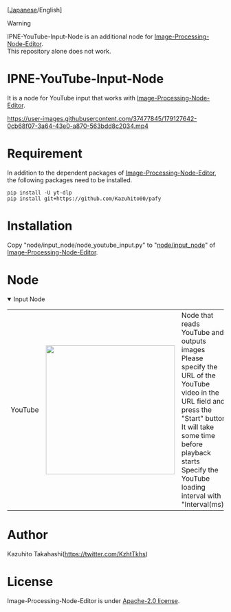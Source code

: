 [[Japanese](https://github.com/Kazuhito00/IPNE-YouTube-Input-Node)/English] 

> [!WARNING]
> IPNE-YouTube-Input-Node is an additional node for [Image-Processing-Node-Editor](https://github.com/Kazuhito00/Image-Processing-Node-Editor). <br>
> This repository alone does not work.

# IPNE-YouTube-Input-Node
It is a node for YouTube input that works with [Image-Processing-Node-Editor](https://github.com/Kazuhito00/Image-Processing-Node-Editor).

https://user-images.githubusercontent.com/37477845/179127642-0cb68f07-3a64-43e0-a870-563bdd8c2034.mp4

# Requirement
In addition to the dependent packages of [Image-Processing-Node-Editor](https://github.com/Kazuhito00/Image-Processing-Node-Editor), the following packages need to be installed.
```
pip install -U yt-dlp
pip install git+https://github.com/Kazuhito00/pafy
```

# Installation
Copy "node/input_node/node_youtube_input.py" to "[node/input_node](https://github.com/Kazuhito00/Image-Processing-Node-Editor/tree/main/node/input_node)" of [Image-Processing-Node-Editor](https://github.com/Kazuhito00/Image-Processing-Node-Editor).

# Node
<details open>
<summary>Input Node</summary>

<table>
    <tr>
        <td width="200">
            YouTube
        </td>
        <td width="320">
            <img src="https://user-images.githubusercontent.com/37477845/179450682-f7cc8237-e9d8-4c0f-b5d8-d2caac453f04.png" loading="lazy" width="300px">
        </td>
        <td width="760">
            Node that reads YouTube and outputs images<br>
            Please specify the URL of the YouTube video in the URL field and press the "Start" button<br>
            It will take some time before playback starts<br>
            Specify the YouTube loading interval with "Interval(ms)"
        </td>
    </tr>
</table>

</details>

# Author
Kazuhito Takahashi(https://twitter.com/KzhtTkhs)
 
# License 
Image-Processing-Node-Editor is under [Apache-2.0 license](LICENSE).<br><br>
